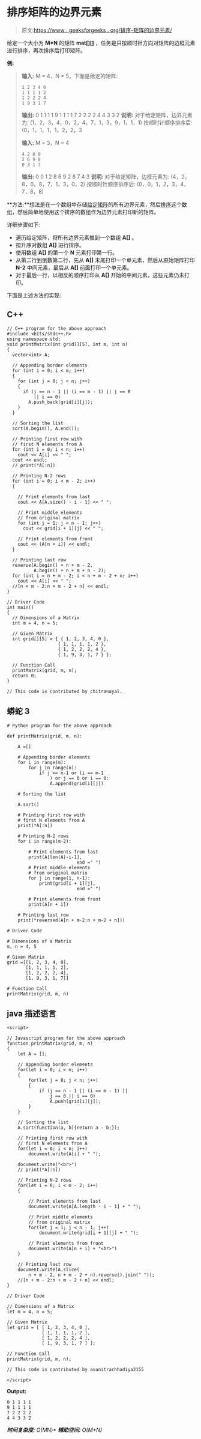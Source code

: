 # 排序矩阵的边界元素

> 原文:[https://www . geeksforgeeks . org/排序-矩阵的边界元素/](https://www.geeksforgeeks.org/sorting-boundary-elements-of-a-matrix/)

给定一个大小为 **M*N** 的矩阵 **mat[][]** ，任务是只按顺时针方向对矩阵的边框元素进行排序，再次排序后打印矩阵。

**例:**

> **输入:** M = 4，N = 5，下面是给定的矩阵:
> 
> ```
> 1 2 3 4 0 
> 1 1 1 1 2  
> 1 2 2 2 4 
> 1 9 3 1 7
> ```
> 
> **输出:**
> 0 1 1 1 1
> 9 1 1 1 1
> 7 2 2 2 2
> 4 4 3 3 2
> **说明:**
> 对于给定矩阵，边界元素为:
> (1，2，3，4，0，2，4，7，1，3，9，1，1，1)
> 按顺时针顺序排序后:
> (0，1，1，1，1，2，2，3
> 
> **输入:** M = 3，N = 4
> 
> ```
> 4 2 8 0 
> 2 6 9 8 
> 0 3 1 7
> ```
> 
> **输出:**
> 0 0 1 2
> 8 6 9 2
> 8 7 4 3
> **说明:**
> 对于给定矩阵，边框元素为:
> (4，2，8，0，8，7，1，3，0，2)
> 按顺时针顺序排序后:
> (0，0，1，2，3，4，7，8，8)

**方法:**想法是在一个数组中存储[给定矩阵](https://www.geeksforgeeks.org/boundary-elements-matrix/)的所有边界元素，然后[排序](https://www.geeksforgeeks.org/sorting-algorithms/)这个数组，然后简单地使用这个排序的数组作为边界元素打印新的矩阵。

详细步骤如下:

*   遍历给定矩阵，将所有边界元素推到一个数组 **A[]** 。
*   按升序对数组 **A[]** 进行排序。
*   使用数组 **A[]** 的第一个 **N** 元素打印第一行。
*   从第二行到倒数第二行，先从 **A[]** 末尾打印一个单元素，然后从原始矩阵打印 **N-2** 中间元素，最后从 **A[]** 前面打印一个单元素。
*   对于最后一行，以相反的顺序打印从 **A[]** 开始的中间元素，这些元素仍未打印。

下面是上述方法的实现:

## C++

```
// C++ program for the above approach
#include <bits/stdc++.h>
using namespace std;
void printMatrix(int grid[][5], int m, int n)
{
  vector<int> A;

  // Appending border elements
  for (int i = 0; i < m; i++)
  {
    for (int j = 0; j < n; j++)
    {
      if (j == n - 1 || (i == m - 1) || j == 0
          || i == 0)
        A.push_back(grid[i][j]);
    }
  }

  // Sorting the list
  sort(A.begin(), A.end());

  // Printing first row with
  // first N elements from A
  for (int i = 0; i < n; i++)
    cout << A[i] << " ";
  cout << endl;
  // print(*A[:n])

  // Printing N-2 rows
  for (int i = 0; i < m - 2; i++)
  {

    // Print elements from last
    cout << A[A.size() - i - 1] << " ";

    // Print middle elements
    // from original matrix
    for (int j = 1; j < n - 1; j++)
      cout << grid[i + 1][j] << " ";

    // Print elements from front
    cout << (A[n + i]) << endl;
  }

  // Printing last row
  reverse(A.begin() + n + m - 2,
          A.begin() + n + m + n - 2);
  for (int i = n + m - 2; i < n + m - 2 + n; i++)
    cout << A[i] << " ";
  //[n + m - 2:n + m - 2 + n] << endl;
}

// Driver Code
int main()
{
  // Dimensions of a Matrix
  int m = 4, n = 5;

  // Given Matrix
  int grid[][5] = { { 1, 2, 3, 4, 0 },
                   { 1, 1, 1, 1, 2 },
                   { 1, 2, 2, 2, 4 },
                   { 1, 9, 3, 1, 7 } };

  // Function Call
  printMatrix(grid, m, n);
  return 0;
}

// This code is contributed by chitranayal.
```

## 蟒蛇 3

```
# Python program for the above approach

def printMatrix(grid, m, n):

    A =[]

    # Appending border elements
    for i in range(m):
        for j in range(n):
            if j == n-1 or (i == m-1
                ) or j == 0 or i == 0:
                A.append(grid[i][j])

    # Sorting the list

    A.sort()

    # Printing first row with
    # first N elements from A
    print(*A[:n])

    # Printing N-2 rows
    for i in range(m-2):

        # Print elements from last
        print(A[len(A)-i-1],
                          end =" ")
        # Print middle elements
        # from original matrix
        for j in range(1, n-1):
            print(grid[i + 1][j],
                          end =" ")

        # Print elements from front
        print(A[n + i])

    # Printing last row
    print(*reversed(A[n + m-2:n + m-2 + n]))

# Driver Code

# Dimensions of a Matrix
m, n = 4, 5

# Given Matrix
grid =[[1, 2, 3, 4, 0],
       [1, 1, 1, 1, 2],
       [1, 2, 2, 2, 4],
       [1, 9, 3, 1, 7]]

# Function Call
printMatrix(grid, m, n)
```

## java 描述语言

```
<script>

// Javascript program for the above approach
function printMatrix(grid, m, n)
{
    let A = [];

    // Appending border elements
    for(let i = 0; i < m; i++)
    {
        for(let j = 0; j < n; j++)
        {
            if (j == n - 1 || (i == m - 1) ||
                j == 0 || i == 0)
                A.push(grid[i][j]);
        }
    }

    // Sorting the list
    A.sort(function(a, b){return a - b;});

    // Printing first row with
    // first N elements from A
    for(let i = 0; i < n; i++)
        document.write(A[i] + " ");

    document.write("<br>")
    // print(*A[:n])

    // Printing N-2 rows
    for(let i = 0; i < m - 2; i++)
    {

        // Print elements from last
        document.write(A[A.length - i - 1] + " ");

        // Print middle elements
        // from original matrix
        for(let j = 1; j < n - 1; j++)
            document.write(grid[i + 1][j] + " ");

        // Print elements from front
        document.write(A[n + i] + "<br>")
    }

    // Printing last row
    document.write(A.slice(
        n + m - 2, n + m - 2 + n).reverse().join(" "));
    //[n + m - 2:n + m - 2 + n] << endl;
}

// Driver Code

// Dimensions of a Matrix
let m = 4, n = 5;

// Given Matrix
let grid = [ [ 1, 2, 3, 4, 0 ],
             [ 1, 1, 1, 1, 2 ],
             [ 1, 2, 2, 2, 4 ],
             [ 1, 9, 3, 1, 7 ] ];

// Function Call
printMatrix(grid, m, n);

// This code is contributed by avanitrachhadiya2155

</script>
```

**Output:** 

```
0 1 1 1 1
9 1 1 1 1
7 2 2 2 2
4 4 3 3 2
```

***时间复杂度:** O(M*N)*
***辅助空间:** O(M+N)*